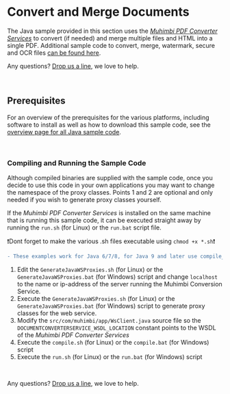# Convert and Merge Documents
The Java sample provided in this section uses the *[Muhimbi PDF Converter Services](http://www.muhimbi.com/Products/PDF-Converter-Services/summary.aspx)* to convert (if needed) and merge multiple files and HTML into a single PDF. Additional sample code to convert, merge, watermark, secure and OCR files [can be found here](../).

Any questions? [Drop us a line](http://www.muhimbi.com/contact.aspx), we love to help.


<br/>


## Prerequisites
For an overview of the prerequisites for the various platforms, including software to install as well as how to download this sample code, see the [overview page for all Java sample code](../).

<br/>

### Compiling and Running the Sample Code
Although compiled binaries are supplied with the sample code, once you decide to use this code in your own applications you may want to change the namespace of the proxy classes. Points 1 and 2 are optional and only needed if you wish to generate proxy classes yourself.

If the *Muhimbi PDF Converter Services* is installed on the same machine that is running this sample code, it can be executed straight away by running the `run.sh` (for Linux) or the `run.bat` script file.

:exclamation:Dont forget to make the various .sh files executable using `chmod +x *.sh`:exclamation:

```diff
- These examples work for Java 6/7/8, for Java 9 and later use compile_java9and10.sh and run_java9and10.sh
```

1. Edit the `GenerateJavaWSProxies.sh` (for Linux) or the `GenerateJavaWSProxies.bat` (for Windows) script and change `localhost` to the name or ip-address of the server running the Muhimbi Conversion Service.
2. Execute the `GenerateJavaWSProxies.sh` (for Linux) or the `GenerateJavaWSProxies.bat` (for Windows) script to generate proxy classes for the web service.
3. Modify the `src/com/muhimbi/app/WsClient.java` source file so the `DOCUMENTCONVERTERSERVICE_WSDL_LOCATION` constant points to the WSDL of the *Muhimbi PDF Converter Services*
4. Execute the `compile.sh` (for Linux) or the `compile.bat` (for Windows) script
5. Execute the `run.sh` (for Linux) or the `run.bat` (for Windows) script

<br/>

Any questions? [Drop us a line](http://www.muhimbi.com/contact.aspx), we love to help.
